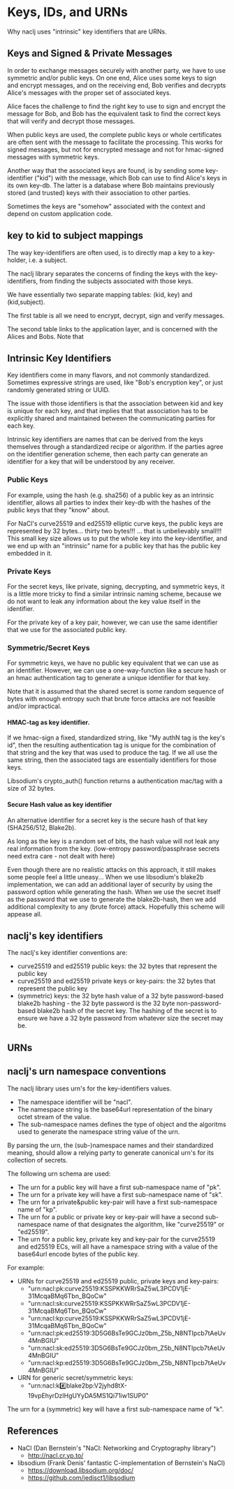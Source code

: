 # Keys, IDs, and URNs

Why naclj uses "intrinsic" key identifiers that are URNs.

## Keys and Signed & Private Messages

In order to exchange messages securely with another party, we have to use symmetric and/or public keys. On one end, Alice uses some keys to sign and encrypt messages, and on the receiving end, Bob verifies and decrypts Alice's messages with the proper set of associated keys.

Alice faces the challenge to find the right key to use to sign and encrypt the message for Bob, and Bob has the equivalent task to find the correct keys that will verify and decrypt those messages.

When public keys are used, the complete public keys or whole certificates are often sent with the message to facilitate the processing. This works for signed messages, but not for encrypted message and not for hmac-signed messages with symmetric keys.

Another way that the associated keys are found, is by sending some key-identifier ("kid") with the message, which Bob can use to find Alice's keys in its own key-db. The latter is a database where Bob maintains previously stored (and trusted) keys with their association to other parties.

Sometimes the keys are "somehow" associated with the context and depend on custom application code.

## key to kid to subject mappings

The way key-identifiers are often used, is to directly map a key to a key-holder, i.e. a subject.

The naclj library separates the concerns of finding the keys with the key-identifiers, from finding the subjects associated with those keys.

We have essentially two separate mapping tables: (kid, key) and (kid,subject).

The first table is all we need to encrypt, decrypt, sign and verify messages. 

The second table links to the application layer, and is concerned with the Alices and Bobs. Note that 



## Intrinsic Key Identifiers

Key identifiers come in many flavors, and not commonly standardized. Sometimes expressive strings are used, like "Bob's encryption key", or just randomly generated string or UUID.

The issue with those identifiers is that the association between kid and key is unique for each key, and that implies that that association has to be explicitly shared and maintained between the communicating parties for each key.

Intrinsic key identifiers are names that can be derived from the keys themselves through a standardized recipe or algorithm. If the parties agree on the identifier generation scheme, then each party can generate an identifier for a key that will be understood by any receiver.

### Public Keys

For example, using the hash (e.g. sha256) of a public key as an intrinsic identifier, allows all parties to index their key-db with the hashes of the public keys that they "know" about.

For NaCl's curve25519 and ed25519 elliptic curve keys, the public keys are represented by 32 bytes... thirty two bytes!!! ... that is unbelievably small!!! This small key size allows us to put the whole key into the key-identifier, and we end up with an "intrinsic" name for a public key that has the public key embedded in it.

### Private Keys

For the secret keys, like private, signing, decrypting, and symmetric keys, it is a little more tricky to find a similar intrinsic naming scheme, because we do not want to leak any information about the key value itself in the identifier. 

For the private key of a key pair, however, we can use the same identifier that we use for the associated public key. 

### Symmetric/Secret Keys

For symmetric keys, we have no public key equivalent that we can use as an identifier. However, we can use a one-way-function like a secure hash or an hmac authentication tag to generate a unique identifier for that key.

Note that it is assumed that the shared secret is some random sequence of bytes with enough entropy such that brute force attacks are not feasible and/or impractical.

#### HMAC-tag as key identifier.

If we hmac-sign a fixed, standardized string, like "My authN tag is the key's id", then the resulting authentication tag is unique for the combination of that string and the key that was used to produce the tag. If we all use the same string, then the associated tags are essentially identifiers for those keys.

Libsodium's crypto_auth() function returns a authentication mac/tag with a size of 32 bytes. 

#### Secure Hash value as key identifier

An alternative identifier for a secret key is the secure hash of that key (SHA256/512, Blake2b).

As long as the key is a random set of bits, the hash value will not leak any real information from the key. (low-entropy password/passphrase secrets need extra care - not dealt with here)

Even though there are no realistic attacks on this approach, it still makes some people feel a little uneasy... When we use libsodium's blake2b implementation, we can add an additional layer of security by using the password option while generating the hash. When we use the secret itself as the password that we use to generate the blake2b-hash, then we add additional complexity to any (brute force) attack. Hopefully this scheme will appease all.

## naclj's key identifiers

The naclj's key identifier conventions are:

* curve25519 and ed25519 public keys: the 32 bytes that represent the public key
* curve25519 and ed25519 private keys or key-pairs: the 32 bytes that represent the public key
* (symmetric) keys: the 32 byte hash value of a 32 byte password-based blake2b hashing - the 32 byte password is the 32 byte non-password-based blake2b hash of the secret key. The hashing of the secret is to ensure we have a 32 byte password from whatever size the secret may be.

## URNs


## naclj's urn namespace conventions

The naclj library uses urn's for the key-identifiers values.

* The namespace identifier will be "nacl".
* The namespace string is the base64url representation of the binary octet stream of the value.
* The sub-namespace names defines the type of object and the algoritms used to generate the namespace string value of the urn.

By parsing the urn, the (sub-)namespace names and their standardized meaning, should allow a relying party to generate canonical urn's for its collection of secrets.

The following urn schema are used:

* The urn for a public key will have a first sub-namespace name of "pk".
* The urn for a private key will have a first sub-namespace name of "sk".
* The urn for a private&public key-pair will have a first sub-namespace name of "kp".
* The urn for a public or private key or key-pair will have a second sub-namespace name of that designates the algorithm, like "curve25519" or "ed25519".
* The urn for a public key, private key and key-pair for the curve25519 and ed25519 ECs, will all have a namespace string with a value of the base64url encode bytes of the public key.

For example:

* URNs for curve25519 and ed25519 public, private keys and key-pairs:
  * "urn:nacl:pk:curve25519:KSSPKKWRrSaZ5wL3PCDV1jE-31McqaBMq6Tbn_BQoCw"
  * "urn:nacl:sk:curve25519:KSSPKKWRrSaZ5wL3PCDV1jE-31McqaBMq6Tbn_BQoCw"
  * "urn:nacl:kp:curve25519:KSSPKKWRrSaZ5wL3PCDV1jE-31McqaBMq6Tbn_BQoCw"
  * "urn:nacl:pk:ed25519:3D5G6BsTe9GCJz0bm_Z5b_N8NTIpcb7tAeUv4MnBGIU"
  * "urn:nacl:sk:ed25519:3D5G6BsTe9GCJz0bm_Z5b_N8NTIpcb7tAeUv4MnBGIU"
  * "urn:nacl:kp:ed25519:3D5G6BsTe9GCJz0bm_Z5b_N8NTIpcb7tAeUv4MnBGIU"
* URN for generic secret/symmetric keys:
  * "urn:nacl:k:hash:blake2bp:V2jyhd8tX-19vpEhyrDzIHgUYyDA5MS1Qi71iw1SUP0"



The urn for a (symmetric) key will have a first sub-namespace name of "k".

## References

* NaCl (Dan Bernstein's "NaCl: Networking and Cryptography library")
  * http://nacl.cr.yp.to/
* libsodium (Frank Denis' fantastic C-implementation of Bernstein's NaCl)
  * https://download.libsodium.org/doc/
  * https://github.com/jedisct1/libsodium
        
